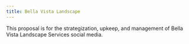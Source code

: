 ```yaml
---
title: Bella Vista Landscape
---
```


This proposal is for the strategization, upkeep, and management of Bella Vista Landscape Services social media. 
